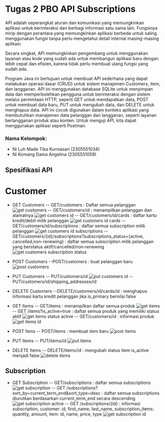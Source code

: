 # Tugas 2 PBO API Subscriptions
API adalah seperangkat aturan dan komunikasi yang memungkinkan aplikasi untuk berinteraksi dan berbagi informasi satu sama lain. Fungsinya mirip dengan perantara yang memungkinkan aplikasi berbeda untuk saling menggunakan fungsi tanpa perlu mengetahui detail internal masing-masing aplikasi.

Secara singkat, API memungkinkan pengembang untuk menggunakan layanan atau kode yang sudah ada untuk membangun aplikasi baru dengan lebih cepat dan efisien, karena tidak perlu membuat ulang fungsi yang sudah ada.

Program Java ini bertujuan untuk membuat API sederhana yang dapat melakukan operasi dasar (CRUD) untuk sistem manajemen Customers, item, dan langganan. API ini menggunakan database SQLite untuk menyimpan data dan memperbolehkan pengguna untuk berinteraksi dengan sistem melalui permintaan HTTP, seperti GET untuk mendapatkan data, POST untuk membuat data baru, PUT untuk mengubah data, dan DELETE untuk menghapus data. API ini cocok digunakan dalam konteks aplikasi yang membutuhkan manajemen data pelanggan dan langganan, seperti layanan berlangganan produk atau konten. Untuk menguji API, kita dapat menggunakan aplikasi seperti Postman.

### Nama Kelompok: 
- Ni Luh Made Tika Kurniasari 
(2305551034)
- Ni Komang Dama Angelina 
(2305551059)

## Spesifikasi API
# Customer
- GET Customers 
-- GET/customers : Daftar semua pelanggan 
![get customers](https://github.com/tikakurnsri/Subscription/assets/147127000/0cb0df71-1102-4e48-89d3-8bfce505a15c)
-- GET/customers/id : menampilkan pelanggan dan alamatnya 
![get customers id](https://github.com/tikakurnsri/Subscription/assets/147127000/013c457e-e570-4a89-a263-db010c6c1440)
-- GET/customers/id/cards : daftar kartu kredit/debit milik pelanggan 
![get custoners id cards](https://github.com/tikakurnsri/Subscription/assets/147127000/5b6ea87b-02b2-4959-91e8-54215d58c5ed)
-- GET/customers/id/subscriptions : daftar semua subscription milik pelanggan
![get customers id subscriptions](https://github.com/tikakurnsri/Subscription/assets/147127000/bb80a5dc-c308-4df8-b92a-071670880e76)
-- GET/customers/{id}/subscriptions?subscriptions_status={active, cancelled,non-renewing} : daftar semua subscription milik pelanggan yang berstatus aktif/cancelled/non-renewing
![get customers subscription status](https://github.com/tikakurnsri/Subscription/assets/147127000/c1c45f39-cad7-4c6a-90d7-315255f50281)

- POST Customers 
--POST/customers : buat pelanggan baru
![post customers](https://github.com/tikakurnsri/Subscription/assets/147127000/ac3ddee1-93ea-4cb0-9408-a3d816fba898)

- PUT Customers
-- PUT/customers/id
![put customers id](https://github.com/tikakurnsri/Subscription/assets/147127000/0065418f-635e-4389-b4ca-71970e18676f)
-- PUT/customers/id/shipping_addresses/id
- DELETE Customers 
--DELETE/customers/id/cards/id : menghapus informasi kartu kredit pelanggan jika is_primary bernilai false
- GET Items 
-- GET/items : menampilkan daftar semua produk
![get items ](https://github.com/tikakurnsri/Subscription/assets/147127000/40a1937a-dfe7-45c5-8200-92b4928a1261)
-- GET /items?is_active=true : daftar semua produk yang memiliki status aktif
![get items status active](https://github.com/tikakurnsri/Subscription/assets/147127000/1a9610c2-67f8-4a97-9b57-4c373ca20777)
-- GET/customers/id : informasi produk
![get items id](https://github.com/tikakurnsri/Subscription/assets/147127000/55fb7b5c-76f9-4f06-8275-5d406d0b0dc2)
- POST Itens
-- POST/items : membuat item baru
![post items ](https://github.com/tikakurnsri/Subscription/assets/147127000/fc35005f-bdc4-4b2b-a4dc-2862debf2b76)
- PUT Items 
-- PUT/items/id
![put items ](https://github.com/tikakurnsri/Subscription/assets/147127000/4a2f96c4-fa9b-4d8e-b36d-49a3ad542820)
- DELETE Items
-- DELETE/items/id : mengubah status item is_active menjadi false
![delete items](https://github.com/tikakurnsri/Subscription/assets/147127000/9ee95b83-784a-4f98-8214-e9e7a5310943)

## Subscription
- GET Subscription
-- GET/subscriptions : daftar semua subscriptions
![get subscription](https://github.com/tikakurnsri/Subscription/assets/147127000/d884eea7-9642-481a-91fe-1429fb7b10ab)
-- GET /subscriptions?sort_by=current_term_end&sort_type=desc : daftar semua subscriptions diurutkan berdasarkan current_term_end secara descending
![get subscription active](https://github.com/tikakurnsri/Subscription/assets/147127000/6c41117f-5921-4ba3-a3df-18eb40c81f2c)
-- GET /subscriptions/{id} :
informasi subscription,
customer: id, first_name, last_name,
subscription_items: quantity, amount,
item: id, name, price, type
![get subscription id ](https://github.com/tikakurnsri/Subscription/assets/147127000/a8ef825e-1872-4fb1-947a-ed082f0cd5ee)


